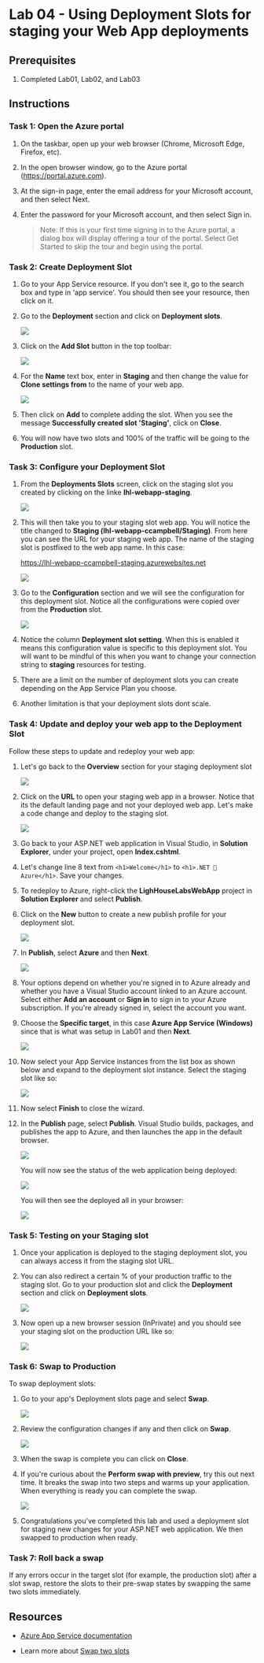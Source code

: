 # Lab 04 - Using Deployment Slots for staging your Web App deployments

## Prerequisites

1. Completed Lab01, Lab02, and Lab03

## Instructions

### Task 1: Open the Azure portal

1. On the taskbar, open up your web browser (Chrome, Microsoft Edge, Firefox, etc).

1. In the open browser window, go to the Azure portal (https://portal.azure.com).

1. At the sign-in page, enter the email address for your Microsoft account, and then select Next.

1. Enter the password for your Microsoft account, and then select Sign in.

    > Note: If this is your first time signing in to the Azure portal, a dialog box will display offering a tour of the portal. Select Get Started to skip the tour and begin using the portal.

### Task 2: Create Deployment Slot

1. Go to your App Service resource. If you don't see it, go to the search box and type in 'app service'. You should then see your resource, then click on it.

1. Go to the **Deployment** section and click on **Deployment slots**.

    ![](../../../assets/appservice-deployment-slot.png)

1. Click on the **Add Slot** button in the top toolbar:

    ![](../../../assets/appservice-deployment-slot2.png)

1. For the **Name** text box, enter in **Staging** and then change the value for **Clone settings from** to the name of your web app.

    ![](../../../assets/appservice-deployment-slot3.png)

1. Then click on **Add** to complete adding the slot. When you see the message **Successfully created slot 'Staging'**, click on **Close**.

1. You will now have two slots and 100% of the traffic will be going to the **Production** slot. 

### Task 3: Configure your Deployment Slot

1. From the **Deployments Slots** screen, click on the staging slot you created by clicking on the linke **lhl-webapp-staging**.

    ![](../../../assets/appservice-deployment-slot4.png)

1. This will then take you to your staging slot web app. You will notice the title changed to **Staging (lhl-webapp-ccampbell/Staging)**. From here you can see the URL for your staging web app. The name of the staging slot is postfixed to the web app name. In this case:

    https://lhl-webapp-ccampbell-staging.azurewebsites.net

    ![](../../../assets/appservice-deployment-slot5.png)

1. Go to the **Configuration** section and we will see the configuration for this deployment slot. Notice all the configurations were copied over from the **Production** slot. 

    ![](../../../assets/appservice-deployment-slot6.png)

1. Notice the column **Deployment slot setting**. When this is enabled it means this configuration value is specific to this deployment slot. You will want to be mindful of this when you want to change your connection string to **staging** resources for testing.

1. There are a limit on the number of deployment slots you can create depending on the App Service Plan you choose.

1. Another limitation is that your deployment slots dont scale.

### Task 4: Update and deploy your web app to the Deployment Slot

Follow these steps to update and redeploy your web app:

1. Let's go back to the **Overview** section for your staging deployment slot 

    ![](../../../assets/appservice-deployment-slot7.png)

1. Click on the **URL** to open your staging web app in a browser. Notice that its the default landing page and not your deployed web app. Let's make a code change and deploy to the staging slot.

    ![](../../../assets/appservice-deployment-slot8.png)

1. Go back to your ASP.NET web application in Visual Studio, in **Solution Explorer**, under your project, open **Index.cshtml**.

1. Let's change line 8 text from `<h1>Welcome</h1>` to `<h1>.NET 💜 Azure</h1>`. Save your changes.

1. To redeploy to Azure, right-click the **LighHouseLabsWebApp** project in **Solution Explorer** and select **Publish**.

1. Click on the **New** button to create a new publish profile for your deployment slot.

    ![](../../../assets/vs-publish0.png)

1. In **Publish**, select **Azure** and then **Next**.

    ![](../../../assets/vs-publish1.png)

1. Your options depend on whether you're signed in to Azure already and whether you have a Visual Studio account linked to an Azure account. Select either **Add an account** or **Sign in** to sign in to your Azure subscription. If you're already signed in, select the account you want.

1. Choose the **Specific target**, in this case **Azure App Service (Windows)** since that is what was setup in Lab01 and then **Next**.
    
    ![](../../../assets/vs-publish2.png)

1. Now select your App Service instances from the list box as shown below and expand to the deployment slot instance. Select the staging slot like so:

    ![](../../../assets/vs-publish3b.png)

1. Now select **Finish** to close the wizard.

1. In the **Publish** page, select **Publish**. Visual Studio builds, packages, and publishes the app to Azure, and then launches the app in the default browser.

    ![](../../../assets/vs-publish4b.png)

    You will now see the status of the web application being deployed:

    ![](../../../assets/vs-publish5b.png)

    You will then see the deployed all in your browser:

    ![](../../../assets/vs-publish6b.png)


### Task 5: Testing on your Staging slot

1. Once your application is deployed to the staging deployment slot, you can always access it from the staging slot URL.

1. You can also redirect a certain % of your production traffic to the staging slot. Go to your production slot and click the **Deployment** section and click on **Deployment slots**.

    ![](../../../assets/appservice-deployment-slot9.png)

1. Now open up a new browser session (InPrivate) and you should see your staging slot on the production URL like so:

    ![](../../../assets/appservice-deployment-slot10.png)

### Task 6: Swap to Production

To swap deployment slots:

1. Go to your app's Deployment slots page and select **Swap**.

    ![](../../../assets/deployment-slot-swap.png)

1. Review the configuration changes if any and then click on **Swap**.

    ![](../../../assets/deployment-slot-swap2.png)

1. When the swap is complete you can click on **Close**.

1. If you're curious about the **Perform swap with preview**, try this out next time. It breaks the swap into two steps and warms up your application. When everything is ready you can complete the swap.

    ![](../../../assets/deployment-slot-swap3.png)

1. Congratulations you've completed this lab and used a deployment slot for staging new changes for your ASP.NET web application. We then swapped to production when ready.

### Task 7: Roll back a swap

If any errors occur in the target slot (for example, the production slot) after a slot swap, restore the slots to their pre-swap states by swapping the same two slots immediately.

## Resources

- [Azure App Service documentation](https://docs.microsoft.com/en-us/azure/app-service/)

- Learn more about [Swap two slots](https://docs.microsoft.com/en-us/azure/app-service/deploy-staging-slots#swap-two-slots)